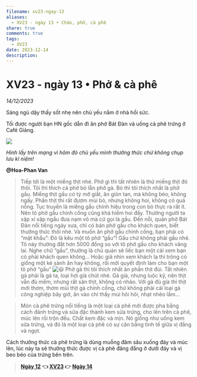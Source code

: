 ```yaml
---
filename: xv23-ngay-13
aliases:
  - XV23 - ngày 13 • Cháo, phở, cà phê
share: true
comments: true
tags:
  - XV23
date: 2023-12-14
description: 
---
```

# XV23 - ngày 13 • Phở & cà phê  
  
*14/12/2023*  
  
Sáng ngủ dậy thấy sốt nhẹ nên chủ yếu nằm ở nhà hồi sức.  
  
Tối được người bạn HN gốc dẫn đi ăn phở Bát Đàn và uống cà phê trứng ở Café Giảng.  
  
![](https://i.imgur.com/8P9f8Uk.jpeg)  
  
*Hình lấy trên mạng vì hôm đó chủ yếu mình thưởng thức chứ không chụp lưu kỉ niệm!*  
  
**@Hoa-Phan Van**  
  
> Tiếp tới là một miếng thịt nhé. Phở gì thì tất nhiên là thử miếng thịt đó thôi. Tôi thì thích cả phở bò lẫn phở gà. Bò thì tôi thích nhất là phở gầu. Miếng thịt gầu có tý mỡ giắt, ăn giòn tan, mà không béo, không ngấy. Phần thịt thì rất đượm mùi bò, nhưng không hoi, không có quá nồng. Tục truyền là miếng gầu chính hiệu trong con bò thực ra rất ít. Nên tô phở gầu chính cống cũng khá hiếm hoi đấy. Thường người ta xập xí xập ngầu đưa nạm vô mà cứ gọi là gầu. Đến nỗi, quán phở Bát Đàn nổi tiếng ngày xưa, chỉ có bán phở gầu cho khách quen, biết thưởng thức thôi nhé. Và muốn ăn phở gầu chính cống, bạn phải có “mật khẩu”: Đó là kêu một tô phở “gấu”! Gấu chứ không phải gầu nhé. Tô này thường đắt hơn 5000 đồng so với tô phở gầu cho khách vãng lai. Nghe chữ “gấu”, thường là chủ quán sẽ liếc bạn một cái xem bạn có phải khách quen không… Hoặc giả nhìn xem khách lạ thì trông có giống một kẻ sành ăn hay không, rồi mới quyết định làm cho bạn một tô phở “gấu” ![😃](https://static.xx.fbcdn.net/images/emoji.php/v9/t51/1/16/1f603.png) Phở gà thì tôi thích nhất ăn phần thịt đùi. Tất nhiên gà phải là gà ta, loại hơi già chút nhé. Gà già, nhưng luộc kỹ, nên thịt vẫn đủ mềm, nhưng rất săn thịt, không có nhão. Với gà đủ già thì thịt mới thơm, thơm mùi thịt gà chính cống, chứ không phải cái loại gà công nghiệp bây giờ, ăn vào chỉ thấy mùi hôi hôi, nhạt nhẽo lắm…  
  
> Món cà phê trứng nổi tiếng là một loại cà phê mới được pha bằng cách đánh trứng và sữa đặc thành kem sữa trứng, cho lên trên cà phê, múc lên rồi trộn đều. Chất kem đặc và mịn. Nó giống như uống kem sữa trứng, và đó là một loại cà phê có sự cân bằng tinh tế giữa vị đắng và ngọt.  
  
Cách thưởng thức cà phê trứng là dùng muỗng đâm sâu xuống đáy và múc lên, lúc này ta sẽ thưởng thức được vị cà phê đăng đắng ở dưới đáy và vị beo béo của trứng bên trên.  
  
> **[Ngày 12](./xv23-ngay-12.md) 👈 [XV23](./xuyen-viet-2023.md) 👉 [Ngày 14](./xv23-ngay-14.md)**